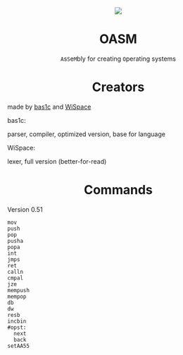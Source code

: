<div align="center">
<image src="OASM.png">
<h1> OASM </h1>

`A`s`S`e`M`bly for creating `O`perating systems

</div>

<h1 align="center"> Creators </h1>
made by <a href="https://github.com/bas1c1">bas1c</a> and <a href="https://github.com/WiSpace">WiSpace</a>

bas1c:

parser, compiler, optimized version, base for language

WiSpace:

lexer, full version (better-for-read)

<h1 align="center"> Commands </h1>

Version 0.51

```
mov
push
pop
pusha
popa
int
jmps
ret
calln
cmpal
jze
mempush
mempop
db
dw
resb
incbin
#opst:
  next
  back
setAA55
```
